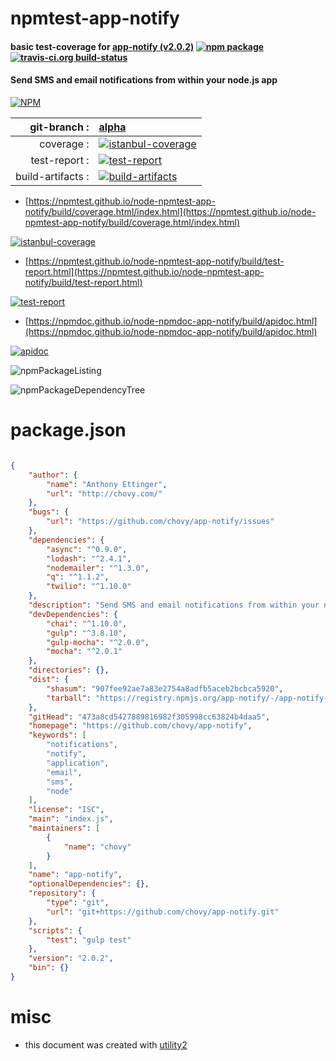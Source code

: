 # npmtest-app-notify

#### basic test-coverage for  [app-notify (v2.0.2)](https://github.com/chovy/app-notify)  [![npm package](https://img.shields.io/npm/v/npmtest-app-notify.svg?style=flat-square)](https://www.npmjs.org/package/npmtest-app-notify) [![travis-ci.org build-status](https://api.travis-ci.org/npmtest/node-npmtest-app-notify.svg)](https://travis-ci.org/npmtest/node-npmtest-app-notify)

#### Send SMS and email notifications from within your node.js app

[![NPM](https://nodei.co/npm/app-notify.png?downloads=true&downloadRank=true&stars=true)](https://www.npmjs.com/package/app-notify)

| git-branch : | [alpha](https://github.com/npmtest/node-npmtest-app-notify/tree/alpha)|
|--:|:--|
| coverage : | [![istanbul-coverage](https://npmtest.github.io/node-npmtest-app-notify/build/coverage.badge.svg)](https://npmtest.github.io/node-npmtest-app-notify/build/coverage.html/index.html)|
| test-report : | [![test-report](https://npmtest.github.io/node-npmtest-app-notify/build/test-report.badge.svg)](https://npmtest.github.io/node-npmtest-app-notify/build/test-report.html)|
| build-artifacts : | [![build-artifacts](https://npmtest.github.io/node-npmtest-app-notify/glyphicons_144_folder_open.png)](https://github.com/npmtest/node-npmtest-app-notify/tree/gh-pages/build)|

- [https://npmtest.github.io/node-npmtest-app-notify/build/coverage.html/index.html](https://npmtest.github.io/node-npmtest-app-notify/build/coverage.html/index.html)

[![istanbul-coverage](https://npmtest.github.io/node-npmtest-app-notify/build/screenCapture.buildCi.browser.%252Ftmp%252Fbuild%252Fcoverage.lib.html.png)](https://npmtest.github.io/node-npmtest-app-notify/build/coverage.html/index.html)

- [https://npmtest.github.io/node-npmtest-app-notify/build/test-report.html](https://npmtest.github.io/node-npmtest-app-notify/build/test-report.html)

[![test-report](https://npmtest.github.io/node-npmtest-app-notify/build/screenCapture.buildCi.browser.%252Ftmp%252Fbuild%252Ftest-report.html.png)](https://npmtest.github.io/node-npmtest-app-notify/build/test-report.html)

- [https://npmdoc.github.io/node-npmdoc-app-notify/build/apidoc.html](https://npmdoc.github.io/node-npmdoc-app-notify/build/apidoc.html)

[![apidoc](https://npmdoc.github.io/node-npmdoc-app-notify/build/screenCapture.buildCi.browser.%252Ftmp%252Fbuild%252Fapidoc.html.png)](https://npmdoc.github.io/node-npmdoc-app-notify/build/apidoc.html)

![npmPackageListing](https://npmtest.github.io/node-npmtest-app-notify/build/screenCapture.npmPackageListing.svg)

![npmPackageDependencyTree](https://npmtest.github.io/node-npmtest-app-notify/build/screenCapture.npmPackageDependencyTree.svg)



# package.json

```json

{
    "author": {
        "name": "Anthony Ettinger",
        "url": "http://chovy.com/"
    },
    "bugs": {
        "url": "https://github.com/chovy/app-notify/issues"
    },
    "dependencies": {
        "async": "^0.9.0",
        "lodash": "^2.4.1",
        "nodemailer": "^1.3.0",
        "q": "^1.1.2",
        "twilio": "^1.10.0"
    },
    "description": "Send SMS and email notifications from within your node.js app",
    "devDependencies": {
        "chai": "^1.10.0",
        "gulp": "^3.8.10",
        "gulp-mocha": "^2.0.0",
        "mocha": "^2.0.1"
    },
    "directories": {},
    "dist": {
        "shasum": "907fee92ae7a83e2754a8adfb5aceb2bcbca5920",
        "tarball": "https://registry.npmjs.org/app-notify/-/app-notify-2.0.2.tgz"
    },
    "gitHead": "473a8cd5427889816982f305998cc63824b4daa5",
    "homepage": "https://github.com/chovy/app-notify",
    "keywords": [
        "notifications",
        "notify",
        "application",
        "email",
        "sms",
        "node"
    ],
    "license": "ISC",
    "main": "index.js",
    "maintainers": [
        {
            "name": "chovy"
        }
    ],
    "name": "app-notify",
    "optionalDependencies": {},
    "repository": {
        "type": "git",
        "url": "git+https://github.com/chovy/app-notify.git"
    },
    "scripts": {
        "test": "gulp test"
    },
    "version": "2.0.2",
    "bin": {}
}
```



# misc
- this document was created with [utility2](https://github.com/kaizhu256/node-utility2)
